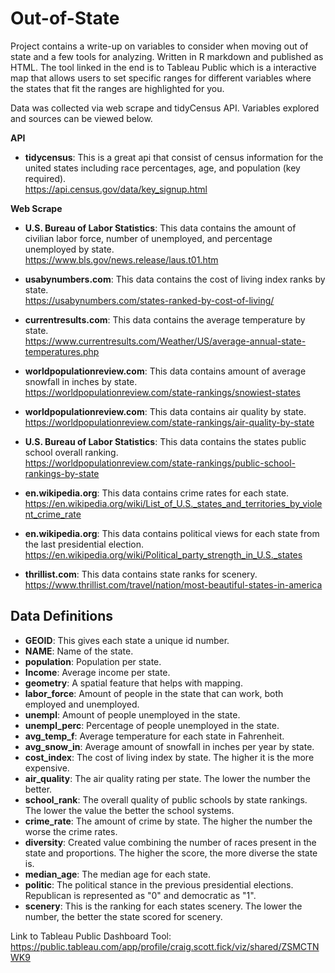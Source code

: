# Out-of-State
Project contains a write-up on variables to consider when moving out of state and a few tools for analyzing. Written in R markdown and published as HTML. The tool linked in the end is to Tableau Public which is a interactive map that allows users to set specific ranges for different variables where the states that fit the ranges are highlighted for you.

Data was collected via web scrape and tidyCensus API. Variables explored and sources can be viewed below.

 __API__

* __tidycensus__: This is a great api that consist of census information for the united states including race percentages, age, and population (key required).         
 https://api.census.gov/data/key_signup.html                                                                                                                 

 __Web Scrape__

* __U.S. Bureau of Labor Statistics__: This data contains the amount of civilian labor force, number of unemployed, and percentage unemployed by state.                        
https://www.bls.gov/news.release/laus.t01.htm

* __usabynumbers.com__: This data contains the cost of living index ranks by state.                                                                                                        
https://usabynumbers.com/states-ranked-by-cost-of-living/

* __currentresults.com__: This data contains the average temperature by state.                                                   
https://www.currentresults.com/Weather/US/average-annual-state-temperatures.php

* __worldpopulationreview.com__: This data contains amount of average snowfall in inches by state.                                                                             
https://worldpopulationreview.com/state-rankings/snowiest-states

* __worldpopulationreview.com__: This data contains air quality by state.                                                                                                              
https://worldpopulationreview.com/state-rankings/air-quality-by-state

* __U.S. Bureau of Labor Statistics__: This data contains the states public school overall ranking.                                                                               
https://worldpopulationreview.com/state-rankings/public-school-rankings-by-state

* __en.wikipedia.org__: This data contains crime rates for each state.                                                                                                          
https://en.wikipedia.org/wiki/List_of_U.S._states_and_territories_by_violent_crime_rate

* __en.wikipedia.org__: This data contains political views for each state from the last presidential election.                                                                
https://en.wikipedia.org/wiki/Political_party_strength_in_U.S._states

* __thrillist.com__: This data contains state ranks for scenery.                                                                                                         
https://www.thrillist.com/travel/nation/most-beautiful-states-in-america



## __Data Definitions__

* __GEOID__: This gives each state a unique id number.
* __NAME__: Name of the state.
* __population__: Population per state.
* __Income__: Average income per state.
* __geometry__: A spatial feature that helps with mapping.
* __labor_force__: Amount of people in the state that can work, both employed and unemployed.
* __unempl__: Amount of people unemployed in the state.
* __unempl_perc__: Percentage of people unemployed in the state.
* __avg_temp_f__: Average temperature for each state in Fahrenheit. 
* __avg_snow_in__: Average amount of snowfall in inches per year by state.
* __cost_index__: The cost of living index by state. The higher it is the more expensive.
* __air_quality__: The air quality rating per state. The lower the number the better.
* __school_rank__: The overall quality of public schools by state rankings. The lower the value the better the school systems.
* __crime_rate__: The amount of crime by state. The higher the number the worse the crime rates.
* __diversity__: Created value combining the number of races present in the state and proportions. The higher the score, the more diverse the state is.
* __median_age__: The median age for each state.
* __politic__: The political stance in the previous presidential elections. Republican is represented as "0" and democratic as "1".
* __scenery__: This is the ranking for each states scenery. The lower the number, the better the state scored for scenery.

Link to Tableau Public Dashboard Tool:
https://public.tableau.com/app/profile/craig.scott.fick/viz/shared/ZSMCTNWK9
